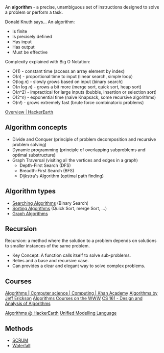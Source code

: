 An **algorithm** - a precise, unambiguous set of instructions designed to solve a problem or perform a task. 

Donald Knuth says… An algorithm: 
- Is finite 
- Is precisely defined 
- Has input 
- Has output 
- Must be effective

Complexity explained with Big O Notation:
- O(1) - constant time  (access an array element by index)
- O(*n*) - proportional time to input (linear search, simple loop)
- O(log *n*) - slowly grows based on input (binary search)
- O(*n* log *n*) - grows a bit more (merge sort, quick sort, heap sort)
- O(*n*^2) - impractical for large inputs (bubble, insertion or selection sort)
- O(2^*n*) - exponential time (naive Knapsack, some recursive algorithms)
- O(n!) - grows extremely fast (brute force combinatoric problems)


[Overview | HackerEarth](https://www.hackerearth.com/practice/algorithms/)

## Algorithm concepts

- Divide and Conquer (principle of problem decomposition and recursive problem solving)
- Dynamic programming (principle of overlapping subproblems and optimal substructure)
- Graph Traversal (visiting all the vertices and edges in a graph)
	- Depth-First Search (DFS)
	- Breadth-First Search (BFS)
	- Dijkstra's Algorithm (optimal path finding)

## Algorithm types

- [Searching Algorithms](./algorithm/search.md) (Binary Search)
- [Sorting Algorithms](./algorithm/sort.md) (Quick Sort, merge Sort, ...)
- [Graph Algorithms](./algorithm/graph.md)





## Recursion

Recursion: a method where the solution to a problem depends on solutions to smaller instances of the same problem.

- Key Concept: A function calls itself to solve sub-problems.
- Relies and a base and recursive case.
- Can provides a clear and elegant way to solve complex problems.

## Courses

[Algorithms | Computer science | Computing | Khan Academy](https://www.khanacademy.org/computing/computer-science/algorithms)
[Algorithms by Jeff Erickson](http://jeffe.cs.illinois.edu/teaching/algorithms/)
[Algorithms Courses on the WWW](https://people.cs.pitt.edu/~kirk/algorithmcourses/)
[CS 161 - Design and Analysis of Algorithms](http://openclassroom.stanford.edu/MainFolder/CoursePage.php?course=IntroToAlgorithms)

[Algorithms @ HackerEarth](https://www.hackerearth.com/practice/algorithms/searching/linear-search/practice-problems/)
[Unified Modelling Language](http://svetlana.nfshost.com/wiki/irc/freenode/channels/about/uml/)

## Methods

- [SCRUM](SCRUM.md)
- [Waterfall](waterfall.md)